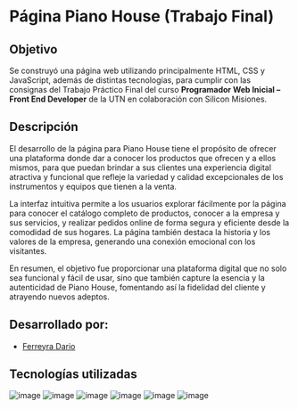 # Página Piano House (Trabajo Final)

## Objetivo
Se construyó una página web utilizando principalmente HTML, CSS y JavaScript, además de distintas tecnologías, para cumplir con las consignas del Trabajo Práctico Final del curso **Programador Web Inicial – Front End Developer** de la UTN en colaboración con Silicon Misiones.

## Descripción
El desarrollo de la página para Piano House tiene el propósito de ofrecer una plataforma donde dar a conocer los productos que ofrecen y a ellos mismos, para que puedan brindar a sus clientes una experiencia digital atractiva y funcional que refleje la variedad y calidad excepcionales de los instrumentos y equipos que tienen a la venta.

La interfaz intuitiva permite a los usuarios explorar fácilmente por la página para conocer el catálogo completo de productos, conocer a la empresa y sus servicios, y realizar pedidos online de forma segura y eficiente desde la comodidad de sus hogares. La página también destaca la historia y los valores de la empresa, generando una conexión emocional con los visitantes.

En resumen, el objetivo fue proporcionar una plataforma digital que no solo sea funcional y fácil de usar, sino que también capture la esencia y la autenticidad de Piano House, fomentando así la fidelidad del cliente y atrayendo nuevos adeptos.

## Desarrollado por:
- [Ferreyra Dario](https://github.com/Dario-Ferreyra)

## Tecnologías utilizadas
![image](https://img.shields.io/badge/InVision-FF3366?style=for-the-badge&logo=InVision&logoColor=white)
![image](https://img.shields.io/badge/Bootstrap-563D7C?style=for-the-badge&logo=bootstrap&logoColor=white)
![image](https://img.shields.io/badge/Visual_Studio_Code-0078D4?style=for-the-badge&logo=visual%20studio%20code&logoColor=white)
![image](https://img.shields.io/badge/HTML5-E34F26?style=for-the-badge&logo=html5&logoColor=white)
![image](https://img.shields.io/badge/CSS3-1572B6?style=for-the-badge&logo=css3&logoColor=white)
![image](https://img.shields.io/badge/JavaScript-323330?style=for-the-badge&logo=javascript&logoColor=F7DF1E)

